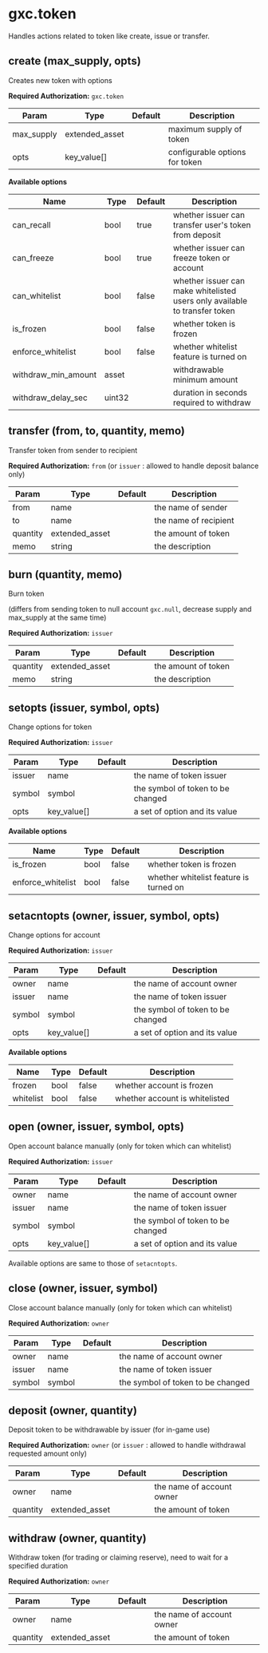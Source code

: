 # gxc.token

Handles actions related to token like create, issue or transfer.

## create (max_supply, opts)

Creates new token with options

**Required Authorization:** `gxc.token`

|Param|Type|Default|Description|
|-----|----|-------|-----------|
|max_supply|extended_asset||maximum supply of token|
|opts|key_value[]||configurable options for token|

**Available options**

|Name|Type|Default|Description|
|----|----|-------|-----------|
|can_recall|bool|true|whether issuer can transfer user's token from deposit|
|can_freeze|bool|true|whether issuer can freeze token or account|
|can_whitelist|bool|false|whether issuer can make whitelisted users only available to transfer token|
|is_frozen|bool|false|whether token is frozen|
|enforce_whitelist|bool|false|whether whitelist feature is turned on|
|withdraw_min_amount|asset||withdrawable minimum amount|
|withdraw_delay_sec|uint32||duration in seconds required to withdraw|

## transfer (from, to, quantity, memo)

Transfer token from sender to recipient

**Required Authorization:** `from` (or `issuer` : allowed to handle deposit balance only)

|Param|Type|Default|Description|
|-----|----|-------|-----------|
|from|name||the name of sender|
|to|name||the name of recipient|
|quantity|extended_asset||the amount of token|
|memo|string||the description|

## burn (quantity, memo)

Burn token

(differs from sending token to null account `gxc.null`, decrease supply and max_supply at the same time)

**Required Authorization:** `issuer`

|Param|Type|Default|Description|
|-----|----|-------|-----------|
|quantity|extended_asset||the amount of token|
|memo|string||the description|

## setopts (issuer, symbol, opts)

Change options for token

**Required Authorization:** `issuer`

|Param|Type|Default|Description|
|-----|----|-------|-----------|
|issuer|name||the name of token issuer|
|symbol|symbol||the symbol of token to be changed|
|opts|key_value[]||a set of option and its value|

**Available options**

|Name|Type|Default|Description|
|----|----|-------|-----------|
|is_frozen|bool|false|whether token is frozen|
|enforce_whitelist|bool|false|whether whitelist feature is turned on|

## setacntopts (owner, issuer, symbol, opts)

Change options for account

**Required Authorization:** `issuer`

|Param|Type|Default|Description|
|-----|----|-------|-----------|
|owner|name||the name of account owner|
|issuer|name||the name of token issuer|
|symbol|symbol||the symbol of token to be changed|
|opts|key_value[]||a set of option and its value|

**Available options**

|Name|Type|Default|Description|
|----|----|-------|-----------|
|frozen|bool|false|whether account is frozen|
|whitelist|bool|false|whether account is whitelisted|

## open (owner, issuer, symbol, opts)

Open account balance manually (only for token which can whitelist)

**Required Authorization:** `issuer`

|Param|Type|Default|Description|
|-----|----|-------|-----------|
|owner|name||the name of account owner|
|issuer|name||the name of token issuer|
|symbol|symbol||the symbol of token to be changed|
|opts|key_value[]||a set of option and its value|

Available options are same to those of `setacntopts`.

## close (owner, issuer, symbol)

Close account balance manually (only for token which can whitelist)

**Required Authorization:** `owner`

|Param|Type|Default|Description|
|-----|----|-------|-----------|
|owner|name||the name of account owner|
|issuer|name||the name of token issuer|
|symbol|symbol||the symbol of token to be changed|

## deposit (owner, quantity)

Deposit token to be withdrawable by issuer (for in-game use)

**Required Authorization:** `owner` (or `issuer` : allowed to handle withdrawal requested amount only)

|Param|Type|Default|Description|
|-----|----|-------|-----------|
|owner|name||the name of account owner|
|quantity|extended_asset||the amount of token|

## withdraw (owner, quantity)

Withdraw token (for trading or claiming reserve), need to wait for a specified duration

**Required Authorization:** `owner`

|Param|Type|Default|Description|
|-----|----|-------|-----------|
|owner|name||the name of account owner|
|quantity|extended_asset||the amount of token|

